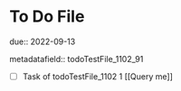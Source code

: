 # To Do File

due:: 2022-09-13

metadatafield:: todoTestFile_1102_91

- [ ] Task of todoTestFile_1102 1 [[Query me]]
